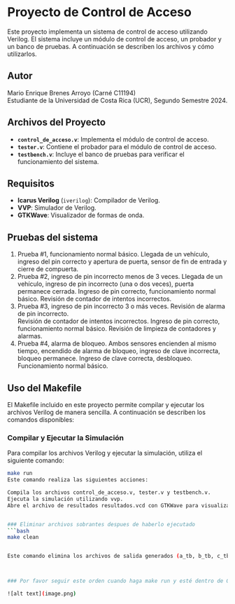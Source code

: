 # Proyecto de Control de Acceso

Este proyecto implementa un sistema de control de acceso utilizando Verilog. El sistema incluye un módulo de control de acceso, un probador y un banco de pruebas. A continuación se describen los archivos y cómo utilizarlos.

## Autor
Mario Enrique Brenes Arroyo (Carné C11194)  
Estudiante de la Universidad de Costa Rica (UCR), Segundo Semestre 2024.

## Archivos del Proyecto

- **`control_de_acceso.v`**: Implementa el módulo de control de acceso.
- **`tester.v`**: Contiene el probador para el módulo de control de acceso.
- **`testbench.v`**: Incluye el banco de pruebas para verificar el funcionamiento del sistema.

## Requisitos

- **Icarus Verilog** (`iverilog`): Compilador de Verilog.
- **VVP**: Simulador de Verilog.
- **GTKWave**: Visualizador de formas de onda.

## Pruebas del sistema
1. Prueba #1, funcionamiento normal básico. Llegada de un vehículo, ingreso del pin correcto 
y apertura de puerta, sensor de fin de entrada y cierre de compuerta. 
2. Prueba #2, ingreso de pin incorrecto menos de 3 veces. Llegada de un vehículo, ingreso de 
pin incorrecto (una o dos veces), puerta permanece cerrada.  Ingreso de pin correcto, 
funcionamiento normal básico.  Revisión de contador de intentos incorrectos. 
3. Prueba #3, ingreso de pin incorrecto 3 o más veces. Revisión de alarma de pin incorrecto.  
Revisión de contador de intentos incorrectos.  Ingreso de pin correcto, funcionamiento 
normal básico. Revisión de limpieza de contadores y alarmas. 
4. Prueba #4, alarma de bloqueo. Ambos sensores encienden al mismo tiempo, encendido de 
alarma de bloqueo, ingreso de clave incorrecta, bloqueo permanece.  Ingreso de clave 
correcta, desbloqueo.  Funcionamiento normal básico.
## Uso del Makefile

El Makefile incluido en este proyecto permite compilar y ejecutar los archivos Verilog de manera sencilla. A continuación se describen los comandos disponibles:

### Compilar y Ejecutar la Simulación

Para compilar los archivos Verilog y ejecutar la simulación, utiliza el siguiente comando:

```bash
make run
Este comando realiza las siguientes acciones:

Compila los archivos control_de_acceso.v, tester.v y testbench.v.
Ejecuta la simulación utilizando vvp.
Abre el archivo de resultados resultados.vcd con GTKWave para visualizar las señales.


### Eliminar archivos sobrantes despues de haberlo ejecutado
```bash
make clean


Este comando elimina los archivos de salida generados (a_tb, b_tb, c_tb, acceso_tb.vvp y resultado.vcd).



### Por favor seguir este orden cuando haga make run y esté dentro de GTKwave

![alt text](image.png)



